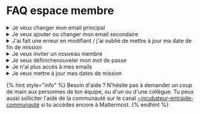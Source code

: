 # FAQ espace membre



<details>

<summary>Je veux changer mon email principal</summary>

Auparavant l'email **@beta.gouv.fr** était obligatoire pour pouvoir avoir une fiche membre beta.gouv.fr et accès aux différents outils de la communauté. Ce n'est plus le cas pour les personnes qui possèdent déjà un email d'agent public (@pole-emploi.fr, @modernisation.gouv.fr, ...).

Si tu n'utilises pas ton email @beta.gouv.fr tu peux sur [https://espace-membre.incubateur.net/](https://espace-membre.incubateur.net/account#change-primary-email) changer ton adresse principale pour cet email d'agent public.

**⚠️** Attention l'email @beta.gouv.fr sera alors supprimé, donc si tu l'utilises sur certains services il faudra penser à mettre à jour l'email utilisé avant de faire le changement.

C'est le cas notamment pour Mattermost pour lequel la mise à jour de l'email est obligatoire avant de pouvoir effectuer le changement (voir [mettre à jour l'email mattermost](faq-espace-membre.md#mettre-a-jour-lemail-dans-mattermost)).

Tu peux retrouver cette fonctionnalité en te rendant dans [Mon Compte > Configurer mon email principal](https://espace-membre.incubateur.net/account#change-primary-email).

</details>

<details>

<summary>Je veux ajouter ou changer mon email secondaire</summary>

L'email secondaire permet de se connecter à l'espace membre en cas d'oublie ou changement du mot de passe de votre adresse @beta.gouv.fr.

Il est utile notamment dans ce cas afin d'accéder à l'espace membre pour y redéfinir un nouveau mot de passe ainsi que pour diverse communication au moment de la fin de mission.

Tu peux retrouver cette fonctionnalité en te rendant dans [Mon Compte > Configurer mon email secondaire](https://espace-membre.incubateur.net/account#change-secondary-email).

</details>

<details>

<summary>J'ai fait une erreur en modifiant / j'ai oublié de mettre à jour ma date de fin de mission</summary>

Il se peut que tu perdes temporairement accès à certains services (notamment ton accès au site de l'espace membre et au dépot github) si la date de fin enregistrée est dépassée, mais pas de panique : avec l'aide d'un⋅e collègue, tu pourras récupérer ces accès.

Demande à cette personne d'effectuer la modification de ta fiche sur l'[espace membre](../espace-membre.md).

Une fois la modification effectuée, tu pourras réactiver ton adresse @beta.gouv.fr depuis l'[espace membre](../espace-membre.md) en faisant un changement de mot de passe. Le changement de mot de passe réactive ton email.

Si la procédure décrite ne fonctionne pas, demande de l'aide sur le canal mattermost [\~incubateur-help](https://mattermost.incubateur.net/betagouv/channels/incubateur-help).

</details>

<details>

<summary>Je veux inviter un nouveau membre</summary>

Tu peux inviter un nouveau membre dans la communanuté via [l'espace-membre](https://espace-membre.incubateur.net/account). Une fois l'invitation reçue et complétée, un compte email sera créé et permettra les accès aux différents services de beta.gouv.fr

</details>

<details>

<summary>Je veux définir/renouveler mon mot de passe</summary>

Si tu as perdu ton mot de passe ou si ton mot de passe n'est pas défini, tu peux te connecter à [l'espace membre](https://espace-membre.incubateur.net/account#password) avec ton adresse secondaire que tu as dû renseigner à ton arrivée. Tu pourras y changer ton mot de passe pour ton adresse @beta.gouv.fr en te rendant dans [l'admin de ton compte](https://espace-membre.incubateur.net/account#password).\
\
Si tu es arrivé(e) après le 24/10/2023 ton compte est sur la configuration OVH Pro, tu devras donc choisir un mot de passe comportant **au minimum 14 caractères.**

Si tu n'as pas d'email secondaire ou qu'il a changé, tu peux demander dans \~incubateur-demandes-ops sa réinitialisation.

</details>

<details>

<summary>Je n'ai plus accès à mes emails</summary>

As-tu dépassé ta date de fin de mission ?

Les droits d'accès aux ressources beta.gouv.fr (dont l'email fait partie) sont liés à la date de fin de mission sur ta fiche membre. Pour savoir si celle-ci est dépassée, tu peux vérifier dans [l'annuaire](https://beta.gouv.fr/communaute/annuaire) si ta fiche figure dans les membres actifs. Si elle figure dans les alumni, c'est que ta date de fin de mission est dépassée. Voici les instructions :

1. [Mets à jour ](https://doc.incubateur.net/communaute/travailler-a-beta-gouv/jutilise-les-outils-de-la-communaute/outils/mise-a-jour-de-mes-informations)ta date de fin de mission (il faut ensuite attendre qu'un autre membre valide le changement sur github)
2. Renouvelle le mot de passe de ta boîte mail via l'espace membre (14 caractères minimum pour OVH pro)
3. Accède à ta boîte mail avec le nouveau mot de passe

Si tu n'as pas d'email secondaire ou qu'il a changé, tu peux demander dans \~incubateur-demandes-ops sa réinitialisation.

</details>

<details>

<summary>Je veux mettre à jour mes dates de mission</summary>

Tu peux te rendre [sur l'espace membre](../espace-membre.md) et modifier tes missions dans ton compte.

</details>

{% hint style="info" %}
Besoin d'aide ? N'hésite pas à demander un coup de main aux personnes de ton équipe, ou d'un ou d'une collègue. Tu peux aussi solliciter l'aide de la communauté sur le canal [\~incubateur-entraide-communauté](https://mattermost.incubateur.net/betagouv/channels/incubateur-help) si tu accèdes encore à Mattermost.
{% endhint %}
